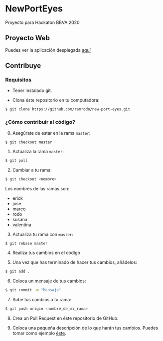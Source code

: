 # NewPortEyes
Proyecto para Hackaton BBVA 2020

## Proyecto Web

Puedes ver la aplicación desplegada [aquí](https://master.d2alqgrvtd56xj.amplifyapp.com/)

## Contribuye

### Requisitos

- Tener instalado git.

- Clona éste repositorio en tu computadora:
```bash
$ git clone https://github.com/ramrodo/new-port-eyes.git
```

### ¿Cómo contribuir al código?

0. Asegúrate de estar en la rama `master`:

```bash
$ git checkout master
```

1. Actualiza la rama `master`:

```bash
$ git pull
```

2. Cambiar a tu rama:

```bash
$ git checkout <nombre>
```

Los nombres de las ramas son:
- erick
- jose
- marco
- rodo
- susana
- valentina

3. Actualiza tu rama con `master`:

```
$ git rebase master
```

4. Realiza tus cambios en el código

5. Una vez que has terminado de hacer tus cambios, añádelos:

```bash
$ git add .
```

6. Coloca un mensaje de tus cambios:

```bash
$ git commit -m "Mensaje"
```

7. Sube tus cambios a tu rama:

```bash
$ git push origin <nombre_de_mi_rama>
```

8. Crea un Pull Request en éste repositorio de GitHub.

9. Coloca una pequeña descripción de lo que harán tus cambios. Puedes tomar como ejemplo [éste](https://github.com/ramrodo/new-port-eyes/pull/1).
